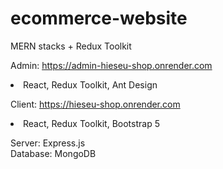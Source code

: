 # ecommerce-website
MERN stacks + Redux Toolkit

Admin: https://admin-hieseu-shop.onrender.com
<li>React, Redux Toolkit, Ant Design</li>

Client: https://hieseu-shop.onrender.com
<li>React, Redux Toolkit, Bootstrap 5</li>

Server: Express.js<br>
Database: MongoDB

